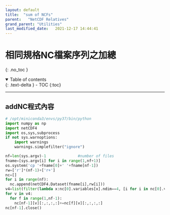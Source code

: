 ```yaml
---
layout: default
title:  "sum of NCFs"
parent:   "NetCDF Relatives"
grand_parent: "Utilities"
last_modified_date:   2021-12-17 14:44:41
---
```

# 相同規格NC檔案序列之加總
{: .no_toc }

<details open markdown="block">
  <summary>
    Table of contents
  </summary>
  {: .text-delta }
- TOC
{:toc}
</details>

---
## addNC程式內容

```python
# /opt/miniconda3/envs/py37/bin/python
import numpy as np
import netCDF4
import os,sys,subprocess
if not sys.warnoptions:
    import warnings
    warnings.simplefilter("ignore")

nf=len(sys.argv)-1              #number of files
fname=[sys.argv[i] for i in range(1,nf+1)]
os.system('cp '+fname[0]+' '+fname[nf-1])
rw=['r']*(nf-1)+['r+']
nc=[]
for i in range(nf):
  nc.append(netCDF4.Dataset(fname[i],rw[i]))
v4=list(filter(lambda x:nc[0].variables[x].ndim==4, [i for i in nc[0].variables]))
for v in v4:
  for f in range(1,nf-1):
    nc[nf-1][v][:,:,:,:]+=nc[f][v][:,:,:,:]
nc[nf-1].close()
```
